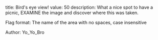 title: Bird's eye view!
value: 50
description: What a nice spot to have a picnic, EXAMINE the image and discover where this was taken.

Flag format: The name of the area with no spaces, case insensitive

Author: Yo_Yo_Bro
